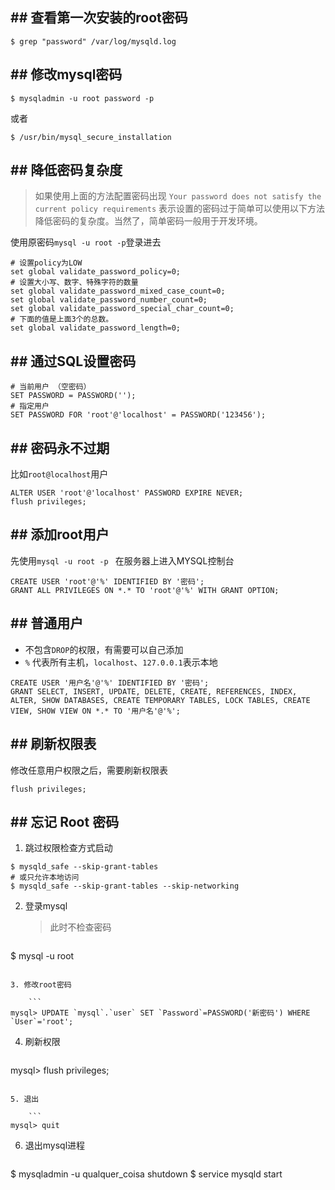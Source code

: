 ## ## 查看第一次安装的root密码

```
$ grep "password" /var/log/mysqld.log
```

## ## 修改mysql密码

```
$ mysqladmin -u root password -p
```

或者
```
$ /usr/bin/mysql_secure_installation
```

## ## 降低密码复杂度

> 如果使用上面的方法配置密码出现 
> `Your password does not satisfy the current policy requirements`
> 表示设置的密码过于简单可以使用以下方法降低密码的复杂度。当然了，简单密码一般用于开发环境。


使用原密码`mysql -u root -p`登录进去

```
# 设置policy为LOW
set global validate_password_policy=0;
# 设置大小写、数字、特殊字符的数量
set global validate_password_mixed_case_count=0;
set global validate_password_number_count=0;
set global validate_password_special_char_count=0;
# 下面的值是上面3个的总数。
set global validate_password_length=0;
```

## ## 通过SQL设置密码
```
# 当前用户 （空密码）
SET PASSWORD = PASSWORD('');
# 指定用户
SET PASSWORD FOR 'root'@'localhost' = PASSWORD('123456');
```

## ## 密码永不过期

比如`root@localhost`用户

```
ALTER USER 'root'@'localhost' PASSWORD EXPIRE NEVER;
flush privileges;
```

## ## 添加root用户

先使用`mysql -u root -p ` 在服务器上进入MYSQL控制台

```
CREATE USER 'root'@'%' IDENTIFIED BY '密码';
GRANT ALL PRIVILEGES ON *.* TO 'root'@'%' WITH GRANT OPTION;
```

## ## 普通用户

- 不包含`DROP`的权限，有需要可以自己添加
- `%` 代表所有主机，`localhost`、`127.0.0.1`表示本地

```
CREATE USER '用户名'@'%' IDENTIFIED BY '密码';
GRANT SELECT, INSERT, UPDATE, DELETE, CREATE, REFERENCES, INDEX, ALTER, SHOW DATABASES, CREATE TEMPORARY TABLES, LOCK TABLES, CREATE VIEW, SHOW VIEW ON *.* TO '用户名'@'%';
```

## ## 刷新权限表

修改任意用户权限之后，需要刷新权限表

```
flush privileges;
```

## ## 忘记 Root 密码

1. 跳过权限检查方式启动

```
$ mysqld_safe --skip-grant-tables
# 或只允许本地访问
$ mysqld_safe --skip-grant-tables --skip-networking
```

2. 登录mysql

	> 此时不检查密码
	
	```
$ mysql -u root
```

3. 修改root密码

	```
mysql> UPDATE `mysql`.`user` SET `Password`=PASSWORD('新密码') WHERE `User`='root';
```

4. 刷新权限

	```
mysql> flush privileges;
```

5. 退出

	```
mysql> quit
```

6. 退出mysql进程

	```
$ mysqladmin -u qualquer_coisa shutdown
$ service mysqld start
```

